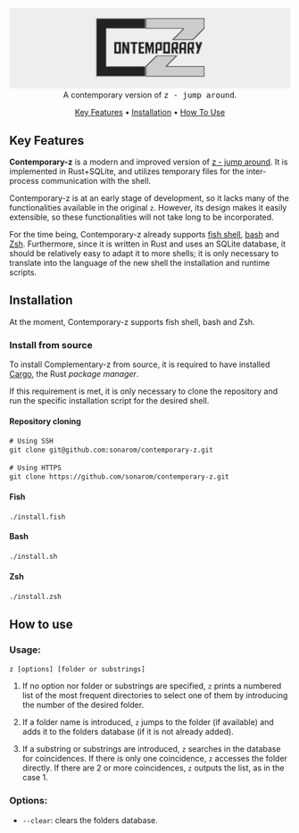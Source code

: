 <p align="center">
  <img src="doc/contemporary-z_header.png" alt="contemporary z"><br>
  A contemporary version of  <tt>z - jump around</tt>.
</p>

<p align="center">
  <a href="#key-features">Key Features</a> •
  <a href="#installation">Installation</a> •
  <a href="#how-to-use">How To Use</a>
</p>


## Key Features

**Contemporary-z** is a modern and improved version of [z - jump around](https://github.com/rupa/z). It is implemented in Rust+SQLite, and utilizes temporary files for the inter-process communication with the shell.

Contemporary-z is at an early stage of development, so it lacks many of the functionalities available in the original `z`. However, its design makes it easily extensible, so these functionalities will not take long to be incorporated.

For the time being, Contemporary-z already supports [fish shell](https://github.com/fish-shell/fish-shell), [bash](https://www.gnu.org/software/bash/) and [Zsh](https://www.zsh.org/). Furthermore, since it is written in Rust and uses an SQLite database, it should be relatively easy to adapt it to more shells; it is only necessary to translate into the language of the new shell the installation and runtime scripts.


## Installation

At the moment, Contemporary-z supports fish shell, bash and Zsh.

### Install from source

To install Complementary-z from source, it is required to have installed [Cargo](https://doc.rust-lang.org/cargo/), the Rust _package manager_.

If this requirement is met, it is only necessary to clone the repository and run the specific installation script for the desired shell.

#### Repository cloning

```shell
# Using SSH
git clone git@github.com:sonarom/contemporary-z.git

# Using HTTPS
git clone https://github.com/sonarom/contemporary-z.git
```

#### Fish

```fish
./install.fish
```

#### Bash

```bash
./install.sh
```

#### Zsh

```zsh
./install.zsh
```


## How to use


### Usage:

```fish
z [options] [folder or substrings]
```

1. If no option nor folder or substrings are specified, `z` prints a numbered list of the most frequent directories to select one of them by introducing the number of the desired folder.

2. If a folder name is introduced, `z` jumps to the folder (if available) and adds it to the folders database (if it is not already added).

3. If a substring or substrings are introduced, `z` searches in the database for coincidences. If there is only one coincidence, `z` accesses the folder directly. If there are 2 or more coincidences, `z` outputs the list, as in the case 1.



### Options:

* `--clear`: clears the folders database.


